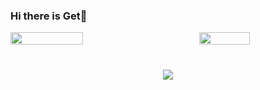 ### Hi there is Get👋

<div style="display: flex; justify-content: space-between; align-items: center; margin-bottom: 40px;"> 
  <img src="https://github-readme-stats.vercel.app/api?username=Getttttttt&show_icons=true&theme=tokyonight" style="width: 48%; height: auto;" /> 
  <img src="https://github-readme-stats.vercel.app/api/top-langs/?username=Getttttttt" style="width: 40%; height: auto;" />
</div>

<div align="center"> 
  <img src="https://github-readme-activity-graph.vercel.app/graph?username=Getttttttt&theme=xcode" /> 
</div>



<!--
**Getttttttt/Getttttttt** is a ✨ _special_ ✨ repository because its `README.md` (this file) appears on your GitHub profile.

Here are some ideas to get you started:

- 🔭 I’m currently working on ...
- 🌱 I’m currently learning ...
- 👯 I’m looking to collaborate on ...
- 🤔 I’m looking for help with ...
- 💬 Ask me about ...
- 📫 How to reach me: ...
- 😄 Pronouns: ...
- ⚡ Fun fact: ...
-->
